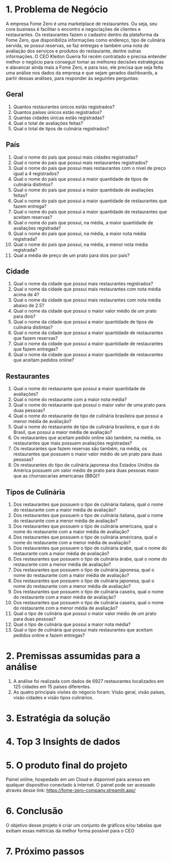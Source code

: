 # 1. Problema de Negócio
A empresa Fome Zero é uma marketplace de restaurantes. Ou seja, seu core business é facilitar o encontro e negociações de clientes e restaurantes. Os restaurantes fazem o cadastro dentro da plataforma da Fome Zero, que disponibiliza informações como endereço, tipo de culinária servida, se possui reservas, se faz entregas e também uma nota de avaliação dos serviços e produtos do restaurante, dentre outras informações.
O CEO Kleiton Guerra foi recém contratado e precisa entender melhor o negócio para conseguir tomar as melhores decisões estratégicas e alavancar ainda mais a Fome Zero, e para isso, ele precisa que seja feita uma análise nos dados da empresa e que sejam gerados dashboards, a partir dessas análises, para responder às seguintes perguntas:
## Geral
  1. Quantos restaurantes únicos estão registrados?
  2. Quantos países únicos estão registrados?
  3. Quantas cidades únicas estão registradas?
  4. Qual o total de avaliações feitas?
  5. Qual o total de tipos de culinária registrados?

## País
  1. Qual o nome do país que possui mais cidades registradas?
  2. Qual o nome do país que possui mais restaurantes registrados?
  3. Qual o nome do país que possui mais restaurantes com o nível de preço igual a 4
  registrados?
  4. Qual o nome do país que possui a maior quantidade de tipos de culinária
  distintos?
  5. Qual o nome do país que possui a maior quantidade de avaliações feitas?
  6. Qual o nome do país que possui a maior quantidade de restaurantes que fazem
  entrega?
  7. Qual o nome do país que possui a maior quantidade de restaurantes que aceitam
  reservas?
  8. Qual o nome do país que possui, na média, a maior quantidade de avaliações
  registrada?
  9. Qual o nome do país que possui, na média, a maior nota média registrada?
  10. Qual o nome do país que possui, na média, a menor nota média registrada?
  11. Qual a média de preço de um prato para dois por país?
      
## Cidade
  1. Qual o nome da cidade que possui mais restaurantes registrados?
  2. Qual o nome da cidade que possui mais restaurantes com nota média acima de
  4?
  3. Qual o nome da cidade que possui mais restaurantes com nota média abaixo de
  2.5?
  4. Qual o nome da cidade que possui o maior valor médio de um prato para dois?
  5. Qual o nome da cidade que possui a maior quantidade de tipos de culinária
  distintas?
  6. Qual o nome da cidade que possui a maior quantidade de restaurantes que fazem
  reservas?
  7. Qual o nome da cidade que possui a maior quantidade de restaurantes que fazem
  entregas?
  8. Qual o nome da cidade que possui a maior quantidade de restaurantes que
  aceitam pedidos online?

## Restaurantes
  1. Qual o nome do restaurante que possui a maior quantidade de avaliações?
  2. Qual o nome do restaurante com a maior nota média?
  3. Qual o nome do restaurante que possui o maior valor de uma prato para duas
  pessoas?
  4. Qual o nome do restaurante de tipo de culinária brasileira que possui a menor
  média de avaliação?
  5. Qual o nome do restaurante de tipo de culinária brasileira, e que é do Brasil, que
  possui a maior média de avaliação?
  6. Os restaurantes que aceitam pedido online são também, na média, os
  restaurantes que mais possuem avaliações registradas?
  7. Os restaurantes que fazem reservas são também, na média, os restaurantes que
  possuem o maior valor médio de um prato para duas pessoas?
  8. Os restaurantes do tipo de culinária japonesa dos Estados Unidos da América
  possuem um valor médio de prato para duas pessoas maior que as churrascarias
  americanas (BBQ)?

## Tipos de Culinária
  1. Dos restaurantes que possuem o tipo de culinária italiana, qual o nome do
  restaurante com a maior média de avaliação?
  2. Dos restaurantes que possuem o tipo de culinária italiana, qual o nome do
  restaurante com a menor média de avaliação?
  3. Dos restaurantes que possuem o tipo de culinária americana, qual o nome do
  restaurante com a maior média de avaliação?
  4. Dos restaurantes que possuem o tipo de culinária americana, qual o nome do
  restaurante com a menor média de avaliação?
  5. Dos restaurantes que possuem o tipo de culinária árabe, qual o nome do
  restaurante com a maior média de avaliação?
  6. Dos restaurantes que possuem o tipo de culinária árabe, qual o nome do
  restaurante com a menor média de avaliação?
  7. Dos restaurantes que possuem o tipo de culinária japonesa, qual o nome do
  restaurante com a maior média de avaliação?
  8. Dos restaurantes que possuem o tipo de culinária japonesa, qual o nome do
  restaurante com a menor média de avaliação?
  9. Dos restaurantes que possuem o tipo de culinária caseira, qual o nome do
  restaurante com a maior média de avaliação?
  10. Dos restaurantes que possuem o tipo de culinária caseira, qual o nome do
  restaurante com a menor média de avaliação?
  11. Qual o tipo de culinária que possui o maior valor médio de um prato para duas
  pessoas?
  12. Qual o tipo de culinária que possui a maior nota média?
  13. Qual o tipo de culinária que possui mais restaurantes que aceitam pedidos
  online e fazem entregas?

# 2. Premissas assumidas para a análise
  1. A análise foi realizada com dados de 6927 restaurantes localizados em 125 cidades em 15 países diferentes.
  2. As quatro principais visões do négocio foram: Visão geral, visão países, visão cidades e visão tipos culinários.
     
# 3. Estratégia da solução

# 4. Top 3 Insights de dados

# 5. O produto final do projeto
Painel online, hospedado em um Cloud e disponível para acesso em qualquer dispositivo conectado à internet. O painel pode ser acessado através desse link: https://fome-zero-company.streamlit.app/
# 6. Conclusão
O objetivo desse projeto é criar um conjunto de gráficos e/ou tabelas que exibam essas métricas da melhor forma possível para o CEO

# 7. Próximo passos
